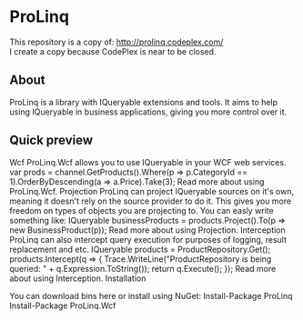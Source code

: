 # ProLinq

This repository is a copy of: http://prolinq.codeplex.com/  
I create a copy because CodePlex is near to be closed.

## About

ProLinq is a library with IQueryable extensions and tools. It aims to help using IQueryable in business applications, giving you more control over it.

## Quick preview

Wcf
ProLinq.Wcf allows you to use IQueryable in your WCF web services.
var prods = channel.GetProducts().Where(p => p.CategoryId == 1).OrderByDescending(a => a.Price).Take(3);
Read more about using ProLinq.Wcf.
Projection
ProLinq can project IQueryable sources on it's own, meaning it doesn't rely on the source provider to do it. This gives you more freedom on types of objects you are projecting to. You can easly write something like:
IQueryable<BusinessProduct> businessProducts = products.Project().To<BusinessProduct>(p => new BusinessProduct(p)); 
Read more about using Projection.
Interception
ProLinq can also intercept query execution for purposes of logging, result replacement and etc.
IQueryable<Product> products = ProductRepository.Get();
products.Intercept(q =>
		{
			Trace.WriteLine("ProductRepository is being queried: " + q.Expression.ToString());
			return q.Execute();
		});
Read more about using Interception.
Installation

You can download bins here or install using NuGet:
Install-Package ProLinq
Install-Package ProLinq.Wcf
